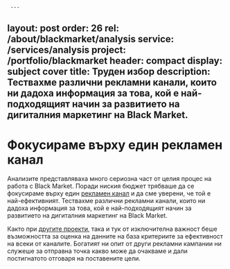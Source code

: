 ﻿	 ---
layout: post
order: 26
rel: /about/blackmarket/analysis
service: /services/analysis
project: /portfolio/blackmarket
header: compact
display: subject cover
title: Труден избор
description: Тествахме различни рекламни канали, които ни дадоха информация за това, кой е най-подходящият начин за развитието на дигиталния маркетинг на Black Market.
---
# Фокусираме върху един рекламен канал
Анализите представляваха много сериозна част от целия процес на работа с Black Market. Поради ниския бюджет трябваше да се фокусираме върху един [рекламен канал](./../../маркетинг/онлайн-реклама.html) и да сме уверени, че той е най-ефективният. Тествахме различни рекламни канали, които ни дадоха информация за това, кой е най-подходящият начин за развитието на дигиталния маркетинг на Black Market.

Както при [другите проекти](./../../проекти.html), така и тук от изключителна важност беше възможността за оценка на данните на база критериите за ефективност на всеки от каналите. Богатият ни опит от други рекламни кампании ни служеше за отправна точка какво може да очакваме и дали постигнатото отговаря на поставените цели.